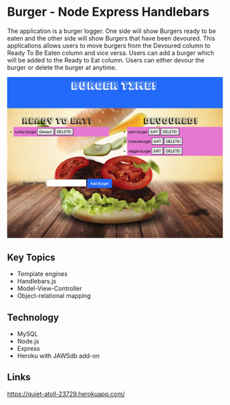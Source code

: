 # Burger - Node Express Handlebars
The application is a burger logger.  One side will show Burgers ready to be eaten and the other side will show Burgers that have been devoured.  This applications allows users to move burgers from the Devoured column to Ready To Be Eaten column and vice versa.  Users can add a burger which will be added to the Ready to Eat column.  Users can either devour the burger or delete the burger at anytime.  

![](images/burger.jpg)

## Key Topics
* Template engines
* Handlebars.js
* Model-View-Controller
* Object-relational mapping

## Technology
* MySQL
* Node.js
* Express
* Heroku with JAWSdb add-on

## Links
https://quiet-atoll-23729.herokuapp.com/